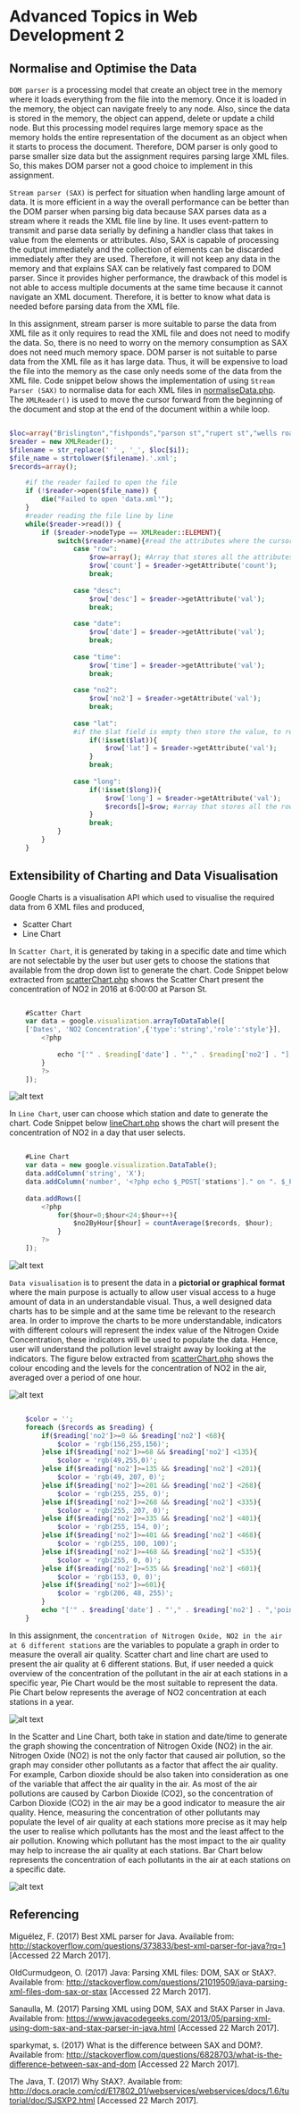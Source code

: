# Advanced Topics in Web Development 2
## Normalise and Optimise the Data

`DOM parser` is a processing model that create an object tree in the memory where it loads everything from the file into the memory. Once it is loaded in the memory, the object can navigate freely to any node. Also, since the data is stored in the memory, the object can append, delete or update a child node. But this processing model requires large memory space as the memory holds the entire representation of the document as an object when it starts to process the document. Therefore, DOM parser is only good to parse smaller size data but the assignment requires parsing large XML files. So, this makes DOM parser not a good choice to implement in this assignment. 

`Stream parser (SAX)` is perfect for situation when handling large amount of data. It is more efficient in a way the overall performance can be better than the DOM parser when parsing big data because SAX parses data as a stream where it reads the XML file line by line. It uses event-pattern to transmit and parse data serially by defining a handler class that takes in value from the elements or attributes. Also, SAX is capable of processing the output immediately and the collection of elements can be discarded immediately after they are used. Therefore, it will not keep any data in the memory and that explains SAX can be relatively fast compared to DOM parser. Since it provides higher performance, the drawback of this model is not able to access multiple documents at the same time because it cannot navigate an XML document. Therefore, it is better to know what data is needed before parsing data from the XML file. 

In this assignment, stream parser is more suitable to parse the data from XML file as it only requires to read the XML file and does not need to modify the data. So, there is no need to worry on the memory consumption as SAX does not need much memory space. DOM parser is not suitable to parse data from the XML file as it has large data. Thus, it will be expensive to load the file into the memory as the case only needs some of the data from the XML file. Code snippet below shows the implementation of using `Stream Parser (SAX)` to normalise data for each XML files in [normaliseData.php](normaliseData.php). The `XMLReader()` is used to move the cursor forward from the beginning of the document and stop at the end of the document within a while loop. 

```php

$loc=array("Brislington","fishponds","parson st","rupert st","wells road","newfoundland way")
$reader = new XMLReader();
$filename = str_replace(' ' , '_', $loc[$i]);
$file_name = strtolower($filename).'.xml';
$records=array();

    #if the reader failed to open the file
    if (!$reader->open($file_name)) {
        die("Failed to open 'data.xml'");
    }
    #reader reading the file line by line
    while($reader->read()) {
        if ($reader->nodeType == XMLReader::ELEMENT){
            switch($reader->name){#read the attributes where the cursor is pointing
                case "row":
                    $row=array(); #Array that stores all the attributes needed for each row
                    $row['count'] = $reader->getAttribute('count');
                    break;
                        
                case "desc":
                    $row['desc'] = $reader->getAttribute('val');
                    break;
                        
                case "date":
                    $row['date'] = $reader->getAttribute('val');
                    break;
                    
                case "time":
                    $row['time'] = $reader->getAttribute('val');
                    break;
                        
                case "no2":
                    $row['no2'] = $reader->getAttribute('val');
                    break;
                        
                case "lat":
                #if the $lat field is empty then store the value, to reduce redundancy
                    if(!isset($lat)){
                        $row['lat'] = $reader->getAttribute('val');
                    }
                    break;
                        
                case "long":
                    if(!isset($long)){
                        $row['long'] = $reader->getAttribute('val');
                        $records[]=$row; #array that stores all the rows
                    }
                    break;
            }
        }
    }
```


## Extensibility of Charting and Data Visualisation

Google Charts is a visualisation API which used to visualise the required data from 6 XML files and produced,
+ Scatter Chart
+ Line Chart

In `Scatter Chart`, it is generated by taking in a specific date and time which are not selectable by the user but user gets to choose the stations that available from the drop down list to generate the chart. Code Snippet below extracted from [scatterChart.php](scatterChart.php) shows the Scatter Chart present the concentration of NO2 in 2016 at 6:00:00 at Parson St.
```javascript

    #Scatter Chart
    var data = google.visualization.arrayToDataTable([
    ['Dates', 'NO2 Concentration',{'type':'string','role':'style'}],
        <?php
                
            echo "['" . $reading['date'] . "'," . $reading['no2'] . "],";
        }
        ?>
    ]);
```
![alt text](scatterChart.PNG "Scatter Chart")

In `Line Chart`, user can choose which station and date to generate the chart. Code Snippet below [lineChart.php](lineChart.php) shows the chart will present the concentration of NO2 in a day that user selects. 
```javascript

    #Line Chart
    var data = new google.visualization.DataTable();
    data.addColumn('string', 'X');
    data.addColumn('number', '<?php echo $_POST['stations']." on ". $_POST['date'] ;?>');
            
    data.addRows([
        <?php 
            for($hour=0;$hour<24;$hour++){
                $no2ByHour[$hour] = countAverage($records, $hour);
            } 
        ?>
    ]);
```
![alt text](lineChart.PNG "Line Chart")    

`Data visualisation` is to present the data in a **pictorial or graphical format** where the main purpose is actually to allow user visual access to a huge amount of data in an understandable visual. Thus, a well designed data charts has to be simple and at the same time be relevant to the research area. In order to improve the charts to be more understandable, indicators with different colours will represent the index value of the Nitrogen Oxide Concentration, these indicators will be used to populate the data. Hence, user will understand the pollution level straight away by looking at the indicators. The figure below extracted from [scatterChart.php](scatterChart.php) shows the colour encoding and the levels for the concentration of NO2 in the air, averaged over a period of one hour.

![alt text](legend.PNG "Colour Encoding") 

```php

    $color = '';           
    foreach ($records as $reading) {
        if($reading['no2']>=0 && $reading['no2'] <68){
            $color = 'rgb(156,255,156)';
        }else if($reading['no2']>=68 && $reading['no2'] <135){
            $color = 'rgb(49,255,0)';
        }else if($reading['no2']>=135 && $reading['no2'] <201){
            $color = 'rgb(49, 207, 0)';
        }else if($reading['no2']>=201 && $reading['no2'] <268){
            $color = 'rgb(255, 255, 0)';
        }else if($reading['no2']>=268 && $reading['no2'] <335){
            $color = 'rgb(255, 207, 0)';
        }else if($reading['no2']>=335 && $reading['no2'] <401){
            $color = 'rgb(255, 154, 0)';
        }else if($reading['no2']>=401 && $reading['no2'] <468){
            $color = 'rgb(255, 100, 100)';
        }else if($reading['no2']>=468 && $reading['no2'] <535){
            $color = 'rgb(255, 0, 0)';
        }else if($reading['no2']>=535 && $reading['no2'] <601){
            $color = 'rgb(153, 0, 0)';
        }else if($reading['no2']>=601){
            $color = 'rgb(206, 48, 255)';
        }
        echo "['" . $reading['date'] . "'," . $reading['no2'] . ",'point{fill-color:". $color .";}'],";
    }
```
In this assignment, the `concentration of Nitrogen Oxide, NO2 in the air at 6 different stations` are the variables to populate a graph in order to measure the overall air quality. Scatter chart and line chart are used to present the air quality at 6 different stations. But, if user needed a quick overview of the concentration of the pollutant in the air at each stations in a specific year, Pie Chart would be the most suitable to represent the data. Pie Chart below represents the average of NO2 concentration at each stations in a year.

![alt text](pieChart.PNG "Pie Chart") 

In the Scatter and Line Chart, both take in station and date/time to generate the graph showing the concentration of Nitrogen Oxide (NO2) in the air. Nitrogen Oxide (NO2) is not the only factor that caused air pollution, so the graph may consider other pollutants as a factor that affect the air quality. For example, Carbon dioxide should be also taken into consideration as one of the variable that affect the air quality in the air. As most of the air pollutions are caused by Carbon Dioxide (CO2), so the concentration of Carbon Dioxide (CO2) in the air may be a good indicator to measure the air quality. Hence, measuring the concentration of other pollutants may populate the level of air quality at each stations more precise as it may help the user to realise which pollutants has the most and the least affect to the air pollution. Knowing which pollutant has the most impact to the air quality may help to increase the air quality at each stations. Bar Chart below represents the concentration of each pollutants in the air at each stations on a specific date. 

![alt text](barChart.PNG "Bar Chart")

## Referencing

Miguélez, F. (2017) Best XML parser for Java. Available from: http://stackoverflow.com/questions/373833/best-xml-parser-for-java?rq=1 [Accessed 22 March 2017].

OldCurmudgeon, O. (2017) Java: Parsing XML files: DOM, SAX or StAX?. Available from: http://stackoverflow.com/questions/21019509/java-parsing-xml-files-dom-sax-or-stax [Accessed 22 March 2017].

Sanaulla, M. (2017) Parsing XML using DOM, SAX and StAX Parser in Java. Available from: https://www.javacodegeeks.com/2013/05/parsing-xml-using-dom-sax-and-stax-parser-in-java.html [Accessed 22 March 2017].

sparkymat, s. (2017) What is the difference between SAX and DOM?. Available from: http://stackoverflow.com/questions/6828703/what-is-the-difference-between-sax-and-dom [Accessed 22 March 2017].

The Java, T. (2017) Why StAX?. Available from: http://docs.oracle.com/cd/E17802_01/webservices/webservices/docs/1.6/tutorial/doc/SJSXP2.html [Accessed 22 March 2017].
